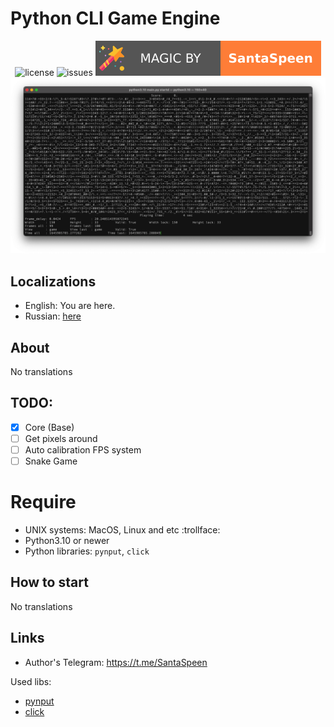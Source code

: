 # Python CLI Game Engine
<p align="center">
    <img src="https://img.shields.io/github/license/SantaSpeen/Python-CLI-Game-Engine?style=for-the-badge" alt="license" title="license: MIT">
    <img src="https://img.shields.io/github/issues/SantaSpeen/Python-CLI-Game-Engine?style=for-the-badge" alt="issues">
    <img src="./assets/magic_logo.svg" alt="magic" loading="lazy">
    <br/>
    <img src="./assets/preview.png" alt="preview" loading="lazy">
</p>

## Localizations

* English: You are here.
* Russian: [here](./README_RU.md)

## About

No translations

## TODO:

- [x] Core (Base)
- [ ] Get pixels around 
- [ ] Auto calibration FPS system
- [ ] Snake Game

# Require

* UNIX systems: MacOS, Linux and etc :trollface:
* Python3.10 or newer
* Python libraries: `pynput`, `click`

## How to start

No translations

## Links

* Author's Telegram: https://t.me/SantaSpeen

Used libs: 

* [pynput](https://github.com/moses-palmer/pynput "pynput")
* [click](https://click.palletsprojects.com/ "click")
